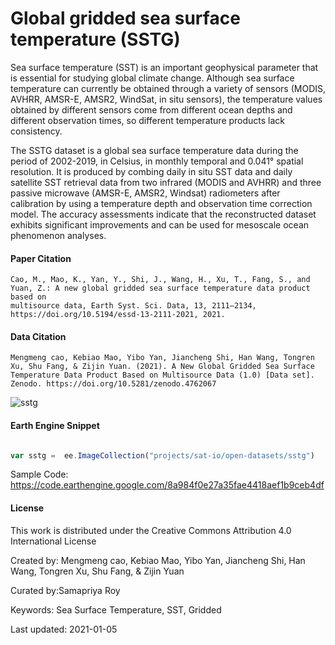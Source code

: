 # Global gridded sea surface temperature (SSTG)

Sea surface temperature (SST) is an important geophysical parameter that is essential for studying global climate change. Although sea surface temperature can currently be obtained through a variety of sensors (MODIS, AVHRR, AMSR-E, AMSR2, WindSat, in situ sensors), the temperature values obtained by different sensors come from different ocean depths and different observation times, so different temperature products lack consistency.

The SSTG dataset is a global sea surface temperature data during the period of 2002-2019, in Celsius, in monthly temporal and 0.041° spatial resolution. It is produced by combing daily in situ SST data and daily satellite SST retrieval data from two infrared (MODIS and AVHRR) and three passive microwave (AMSR-E, AMSR2, Windsat) radiometers after calibration by using a temperature depth and observation time correction model. The accuracy assessments indicate that the reconstructed dataset exhibits significant improvements and can be used for mesoscale ocean phenomenon analyses.

#### Paper Citation

```
Cao, M., Mao, K., Yan, Y., Shi, J., Wang, H., Xu, T., Fang, S., and Yuan, Z.: A new global gridded sea surface temperature data product based on
multisource data, Earth Syst. Sci. Data, 13, 2111–2134, https://doi.org/10.5194/essd-13-2111-2021, 2021.
```

#### Data Citation

```
Mengmeng cao, Kebiao Mao, Yibo Yan, Jiancheng Shi, Han Wang, Tongren Xu, Shu Fang, & Zijin Yuan. (2021). A New Global Gridded Sea Surface
Temperature Data Product Based on Multisource Data (1.0) [Data set]. Zenodo. https://doi.org/10.5281/zenodo.4762067
```

![sstg](https://user-images.githubusercontent.com/6677629/150665559-ac581093-f568-4b7a-b22f-d30d292dbe4e.png)


#### Earth Engine Snippet

```js

var sstg =  ee.ImageCollection("projects/sat-io/open-datasets/sstg")

```

Sample Code: https://code.earthengine.google.com/8a984f0e27a35fae4418aef1b9ceb4df

#### License
This work is distributed under the Creative Commons Attribution 4.0 International License

Created by: Mengmeng cao, Kebiao Mao, Yibo Yan, Jiancheng Shi, Han Wang, Tongren Xu, Shu Fang, & Zijin Yuan

Curated by:Samapriya Roy

Keywords: Sea Surface Temperature, SST, Gridded

Last updated: 2021-01-05
